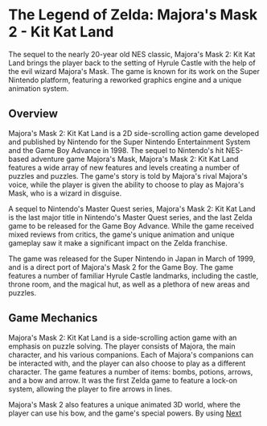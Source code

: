 # The Legend of Zelda: Majora's Mask 2 - Kit Kat Land

The sequel to the nearly 20-year old NES classic, Majora's Mask 2: Kit Kat Land brings the player back to the setting of Hyrule Castle with the help of the evil wizard Majora's Mask. The game is known for its work on the Super Nintendo platform, featuring a reworked graphics engine and a unique animation system.

## Overview

Majora's Mask 2: Kit Kat Land is a 2D side-scrolling action game developed and published by Nintendo for the Super Nintendo Entertainment System and the Game Boy Advance in 1998. The sequel to Nintendo's hit NES-based adventure game Majora's Mask, Majora's Mask 2: Kit Kat Land features a wide array of new features and levels creating a number of puzzles and puzzles. The game's story is told by Majora's rival Majora's voice, while the player is given the ability to choose to play as Majora's Mask, who is a wizard in disguise.

A sequel to Nintendo's Master Quest series, Majora's Mask 2: Kit Kat Land is the last major title in Nintendo's Master Quest series, and the last Zelda game to be released for the Game Boy Advance. While the game received mixed reviews from critics, the game's unique animation and unique gameplay saw it make a significant impact on the Zelda franchise.

The game was released for the Super Nintendo in Japan in March of 1999, and is a direct port of Majora's Mask 2 for the Game Boy. The game features a number of familiar Hyrule Castle landmarks, including the castle, throne room, and the magical hut, as well as a plethora of new areas and puzzles.

## Game Mechanics

Majora's Mask 2: Kit Kat Land is a side-scrolling action game with an emphasis on puzzle solving. The player consists of Majora, the main character, and his various companions. Each of Majora's companions can be interacted with, and the player can also choose to play as a different character. The game features a number of items: bombs, potions, arrows, and a bow and arrow. It was the first Zelda game to feature a lock-on system, allowing the player to fire arrows in lines.

Majora's Mask 2 also features a unique animated 3D world, where the player can use his bow, and the game's special powers. By using
[Next](130.md)